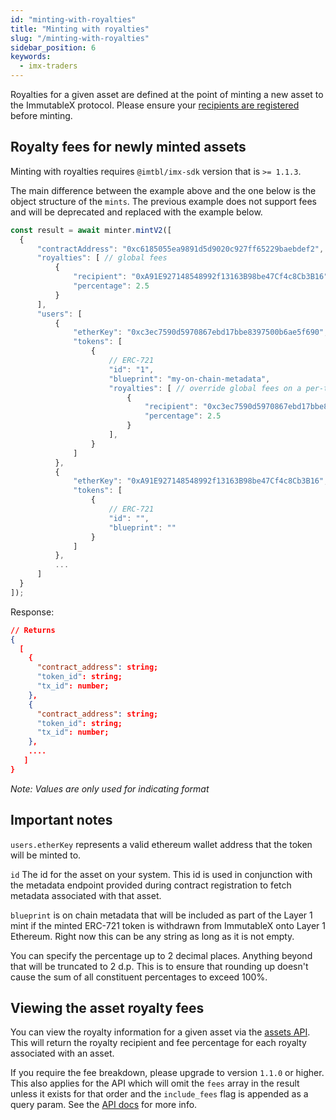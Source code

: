 ```yaml
---
id: "minting-with-royalties"
title: "Minting with royalties"
slug: "/minting-with-royalties"
sidebar_position: 6
keywords:
  - imx-traders
---
```


Royalties for a given asset are defined at the point of minting a new asset to the ImmutableX protocol. Please ensure your [recipients are registered](./account-management.md#security-for-your-users) before minting.

## Royalty fees for newly minted assets
Minting with royalties requires `@imtbl/imx-sdk` version that is `>= 1.1.3`.

The main difference between the example above and the one below is the object structure of the `mints`. The previous example does not support fees and will be deprecated and replaced with the example below.
```typescript
const result = await minter.mintV2([
  {
      "contractAddress": "0xc6185055ea9891d5d9020c927ff65229baebdef2",
      "royalties": [ // global fees
          {
              "recipient": "0xA91E927148548992f13163B98be47Cf4c8Cb3B16",
              "percentage": 2.5
          }
      ],
      "users": [
          {
              "etherKey": "0xc3ec7590d5970867ebd17bbe8397500b6ae5f690",
              "tokens": [
                  {
                      // ERC-721
                      "id": "1",
                      "blueprint": "my-on-chain-metadata",
                      "royalties": [ // override global fees on a per-token basis
                          {
                              "recipient": "0xc3ec7590d5970867ebd17bbe8397500b6ae5f690",
                              "percentage": 2.5
                          }
                      ],
                  }
              ]
          },
          {
              "etherKey": "0xA91E927148548992f13163B98be47Cf4c8Cb3B16",
              "tokens": [
                  {
                      // ERC-721
                      "id": "",
                      "blueprint": ""
                  }
              ]
          },
          ...
      ]
  }
]);
```
Response:
```json
// Returns
{
  [
    {
      "contract_address": string;
      "token_id": string;
      "tx_id": number;
    },
    {
      "contract_address": string;
      "token_id": string;
      "tx_id": number;
    },
    ....
   ]
}
```
*Note: Values are only used for indicating format*

## Important notes
`users.etherKey` represents a valid ethereum wallet address that the token will be minted to.

`id` The id for the asset on your system. This id is used in conjunction with the metadata endpoint provided during contract registration to fetch metadata associated with that asset.

`blueprint` is on chain metadata that will be included as part of the Layer 1 mint if the minted ERC-721 token is withdrawn from ImmutableX onto Layer 1 Ethereum. Right now this can be any string as long as it is not empty.

You can specify the percentage up to 2 decimal places. Anything beyond that will be truncated to 2 d.p. This is to ensure that rounding up doesn't cause the sum of all constituent percentages to exceed 100%.

## Viewing the asset royalty fees

You can view the royalty information for a given asset via the [assets API](/reference#/operations/getAsset). This will return the royalty recipient and fee percentage for each royalty associated with an asset.

If you require the fee breakdown, please upgrade to version `1.1.0` or higher. This also applies for the API which will omit the `fees` array in the result unless it exists for that order and the `include_fees` flag is appended as a query param. See the [API docs](/reference#/operations/listAssets) for more info.